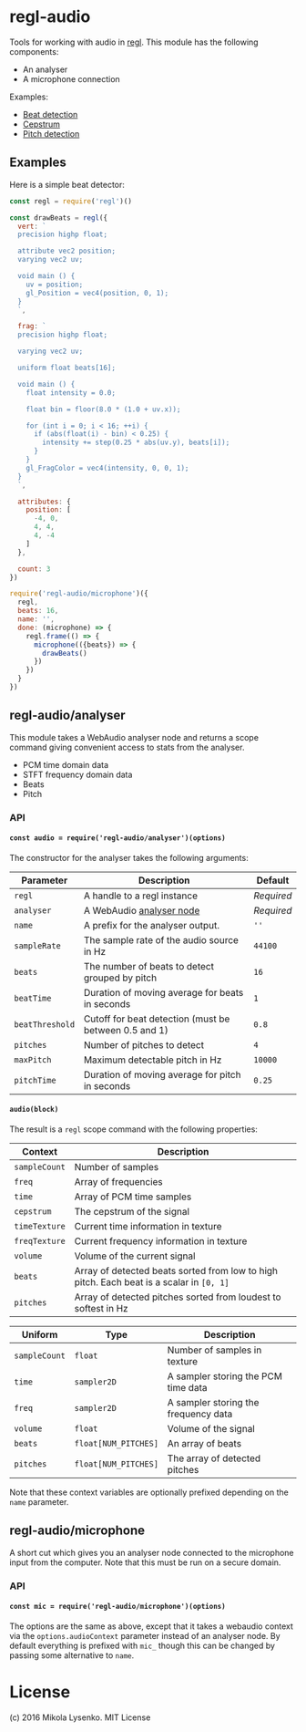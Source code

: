 # regl-audio
Tools for working with audio in [regl](https://github.com/mikolalysenko/regl).  This module has the following components:

* An analyser
* A microphone connection

Examples:

* [Beat detection](https://regl-project.github.io/regl-audio/beats.html)
* [Cepstrum](https://regl-project.github.io/regl-audio/cepstrum.html)
* [Pitch detection](https://regl-project.github.io/regl-audio/pitch.html)

## Examples
Here is a simple beat detector:

```javascript
const regl = require('regl')()

const drawBeats = regl({
  vert: `
  precision highp float;

  attribute vec2 position;
  varying vec2 uv;

  void main () {
    uv = position;
    gl_Position = vec4(position, 0, 1);
  }
  `,

  frag: `
  precision highp float;

  varying vec2 uv;

  uniform float beats[16];

  void main () {
    float intensity = 0.0;

    float bin = floor(8.0 * (1.0 + uv.x));

    for (int i = 0; i < 16; ++i) {
      if (abs(float(i) - bin) < 0.25) {
        intensity += step(0.25 * abs(uv.y), beats[i]);
      }
    }
    gl_FragColor = vec4(intensity, 0, 0, 1);
  }
  `,

  attributes: {
    position: [
      -4, 0,
      4, 4,
      4, -4
    ]
  },

  count: 3
})

require('regl-audio/microphone')({
  regl,
  beats: 16,
  name: '',
  done: (microphone) => {
    regl.frame(() => {
      microphone(({beats}) => {
        drawBeats()
      })
    })
  }
})
```

## regl-audio/analyser
This module takes a WebAudio analyser node and returns a scope command giving convenient access to stats from the analyser.

* PCM time domain data
* STFT frequency domain data
* Beats
* Pitch

### API

#### `const audio = require('regl-audio/analyser')(options)`
The constructor for the analyser takes the following arguments:

| Parameter | Description | Default |
|-----------|-------------|---------|
| `regl` | A handle to a regl instance | *Required* |
| `analyser` | A WebAudio [analyser node](https://developer.mozilla.org/en-US/docs/Web/API/AnalyserNode) | *Required* |
| `name` | A prefix for the analyser output. | `''` |
| `sampleRate` | The sample rate of the audio source in Hz | `44100` |
| `beats` | The number of beats to detect grouped by pitch | `16` |
| `beatTime` | Duration of moving average for beats in seconds | `1` |
| `beatThreshold` | Cutoff for beat detection (must be between 0.5 and 1) | `0.8` |
| `pitches` | Number of pitches to detect | `4` |
| `maxPitch` | Maximum detectable pitch in Hz | `10000` |
| `pitchTime` | Duration of moving average for pitch in seconds | `0.25` |

#### `audio(block)`
The result is a `regl` scope command with the following properties:

| Context | Description |
|---------|-------------|
| `sampleCount` | Number of samples |
| `freq` | Array of frequencies |
| `time` | Array of PCM time samples |
| `cepstrum` | The cepstrum of the signal |
| `timeTexture` | Current time information in texture |
| `freqTexture` | Current frequency information in texture |
| `volume` | Volume of the current signal |
| `beats` | Array of detected beats sorted from low to high pitch.  Each beat is a scalar in `[0, 1]` |
| `pitches` | Array of detected pitches sorted from loudest to softest in Hz |

| Uniform | Type | Description |
|---------|------|-------------|
| `sampleCount` | `float` | Number of samples in texture |
| `time` | `sampler2D` | A sampler storing the PCM time data |
| `freq` | `sampler2D` | A sampler storing the frequency data |
| `volume` | `float` | Volume of the signal |
| `beats` | `float[NUM_PITCHES]` | An array of beats |
| `pitches` | `float[NUM_PITCHES]` | The array of detected pitches |

Note that these context variables are optionally prefixed depending on the `name` parameter.

## regl-audio/microphone
A short cut which gives you an analyser node connected to the microphone input from the computer.  Note that this must be run on a secure domain.

### API

#### `const mic = require('regl-audio/microphone')(options)`
The options are the same as above, except that it takes a webaudio context via the `options.audioContext` parameter instead of an analyser node.  By default everything is prefixed with `mic_` though this can be changed by passing some alternative to `name`.

# License
(c) 2016 Mikola Lysenko. MIT License
